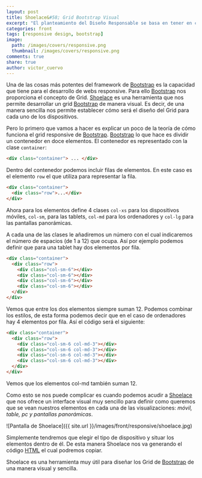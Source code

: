```yaml
---
layout: post
title: Shoelace&#58; Grid Bootstrap Visual
excerpt: "El planteamiento del Diseño Responsable se basa en tener en cuenta el dispositivo y el contexto que el usuario emplea para acceder al contenido."
categories: front
tags: [responsive design, bootstrap]
image:
  path: /images/covers/responsive.png
  thumbnail: /images/covers/responsive.png
comments: true
share: true
author: victor_cuervo
---
```


Una de las cosas más potentes del framework de [Bootstrap][Bootstrap] es la capacidad que tiene para el desarrollo de webs responsive. Para ello [Bootstrap][Bootstrap] nos proporciona el concepto de Grid. [Shoelace][Shoelace] es una herramienta que nos permite desarrollar un grid [Bootstrap][Bootstrap] de manera visual. Es decir, de una manera sencilla nos permite establecer cómo será el diseño del Grid para cada uno de los dispositivos.

Pero lo primero que vamos a hacer es explicar un poco de la teoría de cómo funciona el grid responsive de [Bootstrap][Bootstrap]. [Bootstrap][Bootstrap] lo que hace es dividir un contenedor en doce elementos. El contenedor es representado con la clase ```container```:

~~~html
<div class="container"> ... </div>
~~~

Dentro del contenedor podemos incluir filas de elementos. En este caso es el elemento ```row``` el que utiliza para representar la fila.

~~~html
<div class="container">
  <div class="row">...</div>
</div>
~~~

Ahora para los elementos define 4 clases ```col-xs``` para los dispositivos móviles, ```col-sm```, para las tablets, ```col-md``` para los ordenadores y ```col-lg``` para las pantallas panorámicas.

A cada una de las clases le añadiremos un número con el cual indicaremos el número de espacios (de 1 a 12) que ocupa. Así por ejemplo podemos definir que para una tablet hay dos elementos por fila.

~~~html
<div class="container">
  <div class="row">
    <div class="col-sm-6"></div>
    <div class="col-sm-6"></div>
    <div class="col-sm-6"></div>
    <div class="col-sm-6"></div>
  </div>
</div>
~~~

Vemos que entre los dos elementos siempre suman 12. Podemos combinar los estilos, de esta forma podemos decir que en el caso de ordenadores hay 4 elementos por fila. Así el código será el siguiente:

~~~html
<div class="container">
  <div class="row">
    <div class="col-sm-6 col-md-3"></div>
    <div class="col-sm-6 col-md-3"></div>
    <div class="col-sm-6 col-md-3"></div>
    <div class="col-sm-6 col-md-3"></div>
  </div>
</div>
~~~

Vemos que los elementos col-md también suman 12.

Como esto se nos puede complicar es cuando podemos acudir a [Shoelace][Shoelace] que nos ofrece un interface visual muy sencillo para definir como queremos que se vean nuestros elementos en cada una de las visualizaciones: *móvil, table, pc y pantallas panorámicas*.

![Pantalla de Shoelace]({{ site.url }}/images/front/responsive/shoelace.jpg)

Simplemente tendremos que elegir el tipo de dispositivo y situar los elementos dentro de él. De esta manera Shoelace nos va generando el código [HTML][HTML] el cual podremos copiar.

Shoelace es una herramienta muy útil para diseñar los Grid de [Bootstrap][Bootstrap] de una manera visual y sencilla.

[HTML]: http://www.manualweb.net/html/
[Bootstrap]: http://www.manualweb.net/bootstrap/
[Shoelace]: http://shoelace.io/
